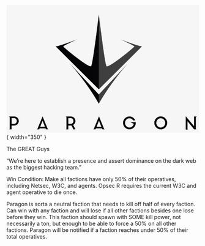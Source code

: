 ![paragon.png](paragon.png){ width="350" }

The GREAT Guys

“We’re here to establish a presence and assert dominance on the dark web as the biggest hacking team.”

Win Condition: Make all factions have only 50% of their operatives, including Netsec, W3C, and agents. Opsec R requires the current W3C and agent operative to die once.

Paragon is sorta a neutral faction that needs to kill off half of every faction. Can win with any faction and will lose if all other factions besides one lose before they win. This faction should spawn with SOME kill power, not necessarily a ton, but enough to be able to force a 50% on all other factions. Paragon will be notified if a faction reaches under 50% of their total operatives.